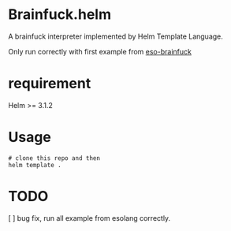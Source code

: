 # Brainfuck.helm
A brainfuck interpreter implemented by Helm Template Language.

Only run correctly with first example from [eso-brainfuck](https://esolangs.org/wiki/Brainfuck)

# requirement
Helm >= 3.1.2

# Usage
```
# clone this repo and then 
helm template .
```

# TODO
[ ] bug fix, run all example from esolang correctly.




